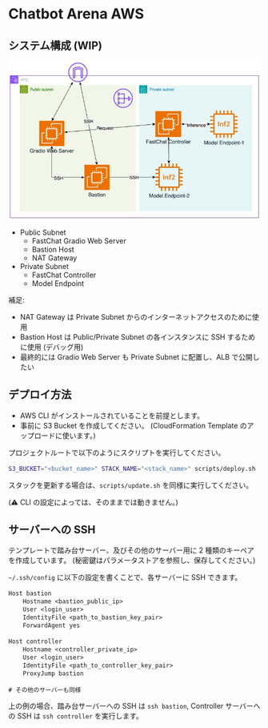# Chatbot Arena AWS
## システム構成 (WIP)
![architecture](assets/architecture.jpg)

- Public Subnet
    - FastChat Gradio Web Server
    - Bastion Host
    - NAT Gateway
- Private Subnet
    - FastChat Controller 
    - Model Endpoint

補足:
- NAT Gateway は Private Subnet からのインターネットアクセスのために使用
- Bastion Host は Public/Private Subnet の各インスタンスに SSH するために使用 (デバッグ用)
- 最終的には Gradio Web Server も Private Subnet に配置し、ALB で公開したい

## デプロイ方法
- AWS CLI がインストールされていることを前提とします。
- 事前に S3 Bucket を作成してください。
(CloudFormation Template のアップロードに使います。)

プロジェクトルートで以下のようにスクリプトを実行してください。
```bash
S3_BUCKET="<bucket_name>" STACK_NAME="<stack_name>" scripts/deploy.sh
```

スタックを更新する場合は、`scripts/update.sh` を同様に実行してください。

(⚠️ CLI の設定によっては、そのままでは動きません。)

## サーバーへの SSH
テンプレートで踏み台サーバー、及びその他のサーバー用に 2 種類のキーペアを作成しています。
(秘密鍵はパラメータストアを参照し、保存してください。)

`~/.ssh/config` に以下の設定を書くことで、各サーバーに SSH できます。
```
Host bastion
    Hostname <bastion_public_ip>
    User <login_user>
    IdentityFile <path_to_bastion_key_pair>
    ForwardAgent yes
    
Host controller
    Hostname <controller_private_ip>
    User <login_user>
    IdentityFile <path_to_controller_key_pair>
    ProxyJump bastion
    
# その他のサーバーも同様
```

上の例の場合、踏み台サーバーへの SSH は `ssh bastion`, Controller サーバーへの SSH は `ssh controller` を実行します。
